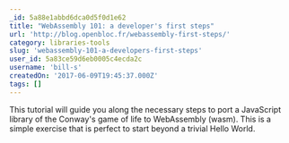 ```yaml
---
_id: 5a88e1abbd6dca0d5f0d1e62
title: "WebAssembly 101: a developer's first steps"
url: 'http://blog.openbloc.fr/webassembly-first-steps/'
category: libraries-tools
slug: 'webassembly-101-a-developers-first-steps'
user_id: 5a83ce59d6eb0005c4ecda2c
username: 'bill-s'
createdOn: '2017-06-09T19:45:37.000Z'
tags: []
---
```


This tutorial will guide you along the necessary steps to port a JavaScript library of the Conway's game of life to WebAssembly (wasm). This is a simple exercise that is perfect to start beyond a trivial Hello World.
